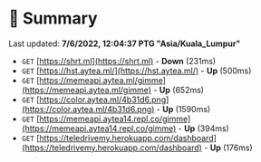 # 📖 Summary
Last updated: **7/6/2022, 12:04:37 PTG "Asia/Kuala_Lumpur"**

- `GET` [https://shrt.ml](https://shrt.ml) - **Down** (231ms)
- `GET` [https://hst.aytea.ml/](https://hst.aytea.ml/) - **Up** (500ms)
- `GET` [https://memeapi.aytea.ml/gimme](https://memeapi.aytea.ml/gimme) - **Up** (652ms)
- `GET` [https://color.aytea.ml/4b31d6.png](https://color.aytea.ml/4b31d6.png) - **Up** (1590ms)
- `GET` [https://memeapi.aytea14.repl.co/gimme](https://memeapi.aytea14.repl.co/gimme) - **Up** (394ms)
- `GET` [https://teledrivemy.herokuapp.com/dashboard](https://teledrivemy.herokuapp.com/dashboard) - **Up** (176ms)
